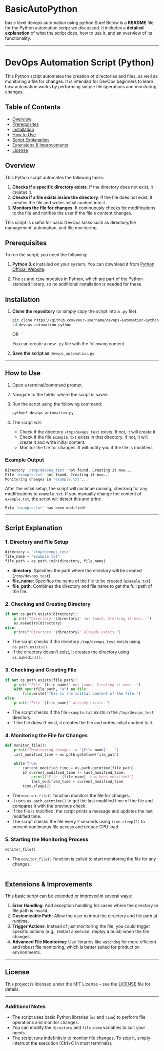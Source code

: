 # BasicAutoPython
basic level devops automation using python
Sure! Below is a **README** file for the Python automation script we discussed. It includes a **detailed explanation** of what the script does, how to use it, and an overview of its functionality.

---

# DevOps Automation Script (Python)

This Python script automates the creation of directories and files, as well as monitoring a file for changes. It is intended for DevOps beginners to learn how automation works by performing simple file operations and monitoring changes. 

## Table of Contents

- [Overview](#overview)
- [Prerequisites](#prerequisites)
- [Installation](#installation)
- [How to Use](#how-to-use)
- [Script Explanation](#script-explanation)
- [Extensions & Improvements](#extensions-improvements)
- [License](#license)

## Overview

This Python script automates the following tasks:

1. **Checks if a specific directory exists**. If the directory does not exist, it creates it.
2. **Checks if a file exists inside the directory**. If the file does not exist, it creates the file and writes initial content into it.
3. **Monitors the file for changes**. It continuously checks for modifications to the file and notifies the user if the file's content changes.

This script is useful for basic DevOps tasks such as directory/file management, automation, and file monitoring.

## Prerequisites

To run the script, you need the following:

1. **Python 3.x** installed on your system. You can download it from [Python Official Website](https://www.python.org/downloads/).
   
2. The `os` and `time` modules in Python, which are part of the Python standard library, so no additional installation is needed for these.

## Installation

1. **Clone the repository** (or simply copy the script into a `.py` file):

   ```bash
   git clone https://github.com/your-username/devops-automation-python.git
   cd devops-automation-python
   ```

   OR

   You can create a new `.py` file with the following content.

2. **Save the script as** `devops_automation.py`.

---

## How to Use

1. Open a terminal/command prompt.
2. Navigate to the folder where the script is saved.
3. Run the script using the following command:

   ```bash
   python3 devops_automation.py
   ```

4. The script will:
   - Check if the directory `/tmp/devops_test` exists. If not, it will create it.
   - Check if the file `example.txt` exists in that directory. If not, it will create it and write initial content.
   - Monitor the file for changes. It will notify you if the file is modified.

### Example Output

```bash
Directory '/tmp/devops_test' not found. Creating it now...
File 'example.txt' not found. Creating it now...
Monitoring changes in 'example.txt'...
```

After the initial setup, the script will continue running, checking for any modifications to `example.txt`. If you manually change the content of `example.txt`, the script will detect this and print:

```bash
File 'example.txt' has been modified!
```

---

## Script Explanation

### 1. **Directory and File Setup**

```python
directory = "/tmp/devops_test"
file_name = "example.txt"
file_path = os.path.join(directory, file_name)
```
- **directory**: Specifies the path where the directory will be created (`/tmp/devops_test`).
- **file_name**: Specifies the name of the file to be created (`example.txt`).
- **file_path**: Combines the directory and file name to get the full path of the file.

### 2. **Checking and Creating Directory**

```python
if not os.path.exists(directory):
    print(f"Directory '{directory}' not found. Creating it now...")
    os.makedirs(directory)
else:
    print(f"Directory '{directory}' already exists.")
```
- The script checks if the directory `/tmp/devops_test` exists using `os.path.exists()`.
- If the directory doesn't exist, it creates the directory using `os.makedirs()`.

### 3. **Checking and Creating File**

```python
if not os.path.exists(file_path):
    print(f"File '{file_name}' not found. Creating it now...")
    with open(file_path, "w") as file:
        file.write("This is the initial content of the file.")
else:
    print(f"File '{file_name}' already exists.")
```
- The script checks if the file `example.txt` exists in the `/tmp/devops_test` directory.
- If the file doesn't exist, it creates the file and writes initial content to it.

### 4. **Monitoring the File for Changes**

```python
def monitor_file():
    print(f"Monitoring changes in '{file_name}'...")
    last_modified_time = os.path.getmtime(file_path)

    while True:
        current_modified_time = os.path.getmtime(file_path)
        if current_modified_time != last_modified_time:
            print(f"File '{file_name}' has been modified!")
            last_modified_time = current_modified_time
        time.sleep(2)
```
- The `monitor_file()` function monitors the file for changes.
- It uses `os.path.getmtime()` to get the last modified time of the file and compares it with the previous check.
- If the file is modified, the script prints a message and updates the last modified time.
- The script checks the file every 2 seconds using `time.sleep(2)` to prevent continuous file access and reduce CPU load.

### 5. **Starting the Monitoring Process**

```python
monitor_file()
```
- The `monitor_file()` function is called to start monitoring the file for any changes.

---

## Extensions & Improvements

This basic script can be extended or improved in several ways:

1. **Error Handling**: Add exception handling for cases where the directory or file path is invalid.
2. **Customizable Path**: Allow the user to input the directory and file path at runtime.
3. **Trigger Actions**: Instead of just monitoring the file, you could trigger specific actions (e.g., restart a service, deploy a build) when the file changes.
4. **Advanced File Monitoring**: Use libraries like `watchdog` for more efficient and robust file monitoring, which is better suited for production environments.

---

## License

This project is licensed under the MIT License – see the [LICENSE](LICENSE) file for details.

---

### Additional Notes

- The script uses basic Python libraries (`os` and `time`) to perform file operations and monitor changes.
- You can modify the `directory` and `file_name` variables to suit your needs.
- The script runs indefinitely to monitor file changes. To stop it, simply interrupt the execution (Ctrl+C in most terminals).

